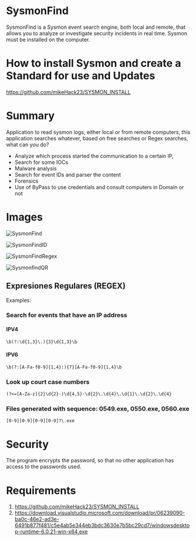# SysmonFind

SysmonFind is a Sysmon event search engine, both local and remote, that allows you to analyze or investigate security incidents in real time. Sysmon must be installed on the computer.

# How to install Sysmon and create a Standard for use and Updates

https://github.com/mikeHack23/SYSMON_INSTALL

# Summary

Application to read sysmon logs, either local or from remote computers, this application searches whatever, based on free searches or Regex searches, what can you do?

* Analyze which process started the communication to a certain IP,
* Search for some IOCs
* Malware analysis
* Search for event IDs and parser the content
* Forensics
* Use of ByPass to use credentials and consult computers in Domain or not

# Images

![SysmonFind](https://github.com/mikeHack23/SysmonFind/assets/32471855/9742341d-fbf5-4ee8-b4d3-2f59a6e26798)

![SysmonFindID](https://github.com/mikeHack23/SysmonFind/assets/32471855/6d237898-2fa6-4786-96d7-7b147afbf7b2)

![SysmonFindRegex](https://github.com/mikeHack23/SysmonFind/assets/32471855/5c2013ca-1d95-4da0-8ed0-071fbf14e9a8)

![SysmonfindQR](https://github.com/mikeHack23/SysmonFind/assets/32471855/94ec05b8-361b-48b5-840e-a0d85761cd57)


## Expresiones Regulares (REGEX) 
Examples:

### Search for events that have an IP address
#### IPV4
```http
\b(?:\d{1,3}\.){3}\d{1,3}\b
```
#### IPV6
```http
\b(?:[A-Fa-f0-9]{1,4}:){7}[A-Fa-f0-9]{1,4}\b
```
### Look up court case numbers
```http
(?<=[A-Za-z]{2}\d{2}-)\d{4,5}-\d{2}\.\d{4}\.\d{1}\.\d{2}\.\d{4}
```
### Files generated with sequence: 0549.exe, 0550.exe, 0560.exe
```http
[0-9][0-9][0-9][0-9]?\.exe
```

# Security
The program encrypts the password, so that no other application has access to the passwords used.

# Requirements
1. https://github.com/mikeHack23/SYSMON_INSTALL
2. https://download.visualstudio.microsoft.com/download/pr/06239090-ba0c-46e2-ad3e-6491b877f481/c5e4ab5e344eb3bdc3630e7b5bc29cd7/windowsdesktop-runtime-6.0.21-win-x64.exe


